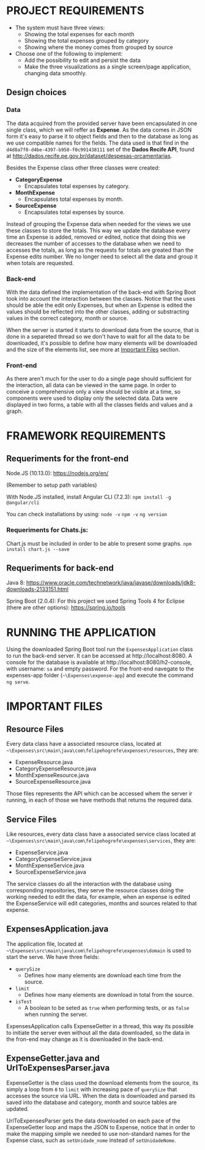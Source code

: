 # PROJECT REQUIREMENTS

-   The system must have three views:
    -   Showing the total expenses for each month
    -   Showing the total expenses grouped by category
    -   Showing where the money comes from grouped by source
-   Choose one of the following to implement:
    -   Add the possibility to edit and persist the data
    -   Make the three visualizations as a single screen/page application, changing data smoothly. 

## Design choices
### Data
The data acquired from the provided server have been encapsulated in one single class, which we will reffer as **Expense**. As the data comes in JSON form it's easy to parse it to object fields and then to the database as long as we use compatible names for the fields.
The data used is that find in the `d4d8a7f0-d4be-4397-b950-f0c991438111` set of the **Dados Recife API**, found at http://dados.recife.pe.gov.br/dataset/despesas-orcamentarias.

Besides the Expense class other three classes were created:
- **CategoryExpense**
	- Encapsulates total expenses by category.
- **MonthExpense** 
	- Encapsulates total expenses by month.
- **SourceExpense**
	- Encapsulates total expenses by source.

Instead of grouping the Expense data when needed for the views we use these classes to store the totals. This way we update the database every time an Expense is added, removed or edited, notice that doing this we decreases the number of accesses to the database when we need to accesses the totals, as long as the requests for totals are greated than the Expense edits number. We no longer need to select all the data and group it when totals are requested.

### Back-end
With the data defined the implementation of the back-end with Spring Boot took into account the interaction between the classes. Notice that the uses should be able the edit only Expenses, but when an Expense is edited the values should be reflected into the other classes, adding or substracting values in the correct category, month or source.

When the server is started it starts to download data from the source, that is done in a separeted thread so we don't have to wait for all the data to be downloaded, it's possible to define how many elements will be downloaded and the size of the elements list, see more at [Important Files](#IMPORTANT-FILES) section.

### Front-end
As there aren't much for the user to do a single page should sufficient for the interaction, all data can be viewed in the same page. In order to conceive a comprehensive only a view should be visible at a time, so components were used to display only the selected data.
Data were displayed in two forms, a table with all the classes fields and values and a graph.

# FRAMEWORK REQUIREMENTS

## Requeriments for the front-end
Node.JS (10.13.0):
https://nodejs.org/en/

(Remember to setup path variables)

With Node.JS installed, install Angular CLI (7.2.3):
`npm install -g @angular/cli`

You can check installations by using:
`node -v`
`npm -v`
`ng version`
### Requeriments for Chats.js:
Chart.js must be included in order to be able to present some graphs.
`npm install chart.js --save`
## Requeriments for back-end
Java 8:
https://www.oracle.com/technetwork/java/javase/downloads/jdk8-downloads-2133151.html

Spring Boot (2.0.4):
For this project we used Spring Tools 4 for Eclipse (there are other options):
https://spring.io/tools

# RUNNING THE APPLICATION
Using the downloaded Spring Boot tool run the `ExpensesApplication` class to run the back-end server. It can be accessed at http://localhost:8080.
A console for the database is available at http://localhost:8080/h2-console, with username: `sa` and empty password.
For the front-end navegate to the expenses-app folder (`~\Expenses\expense-app`) and execute the command `ng serve`.

# IMPORTANT FILES 

## Resource Files

Every data class have a associated resource class, located at `~\Expenses\src\main\java\com\felipehogrefe\expenses\resources`, they are:

- ExpenseResource.java
- CategoryExpenseResource.java
- MonthExpenseResource.java
- SourceExpenseResource.java 

Those files represents the API which can be accessed whem the server ir running, in each of those we have methods that returns the required data.

## Service Files
Like resources, every data class have a associated service class located at `~\Expenses\src\main\java\com\felipehogrefe\expenses\services`, they are:
- ExpenseService.java
- CategoryExpenseService.java
- MonthExpenseService.java
- SourceExpenseService.java 

The service classes do all the interaction with the database using corresponding repositories, they serve the resource classes doing the working needed to edit the data, for example, when an expense is edited the ExpenseService will edit categories, months and sources related to that expense.

## ExpensesApplication.java
The application file, located at `~\Expenses\src\main\java\com\felipehogrefe\expenses\domain` is used to start the serve. We have three fields:

- `querySize`
	- Defines how many elements are download each time from the source.
- `limit`
	- Defines how many elements are download in total from the source.
- `isTest`
	- A boolean to be seted as `true` when performing tests, or as `false` when running the server.

ExpensesApplication calls ExpenseGetter in a thread, this way its possible to initiate the server even without all the data downloaded, so the data in the fron-end may change as it is downloaded in the back-end.

## ExpenseGetter.java and UrlToExpensesParser.java
ExpenseGetter is the class used the download elements from the source, its simply a loop from `0` to `limit` with increasing pace of `querySize` that accesses the source via URL. When the data is downloaded and parsed its saved into the database and category, month and source tables are updated.

UrlToExpensesParser gets the data downloaded on each pace of the ExpenseGetter loop and maps the JSON to Expense, notice that in order to make the mapping simple we needed to use non-standard names for the Expense class, such as `setUnidade_nome` instead of `setUnidadeNome`.
